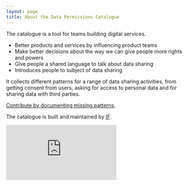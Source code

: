 ```yaml
---
layout: page
title: About the Data Permissions Catalogue
---
```


The catalogue is a tool for teams building digital services. 

- Better products and services by influencing product teams
- Make better decisions about the way we can give people more rights and powers
- Give people a shared language to talk about data sharing
- Introduces people to subject of data sharing

It collects different patterns for a range of data sharing activities, from  getting consent from users, asking for access to personal data and for sharing data with third parties. 

[Contribute by documenting missing patterns](/contribute).

The catalogue is built and maintained by [IF](https://projectsbyif.com/).

<iframe src="https://player.vimeo.com/video/231723090" frameborder="0" webkitallowfullscreen mozallowfullscreen allowfullscreen></iframe>

